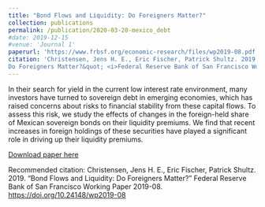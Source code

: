 ```yaml
---
title: "Bond Flows and Liquidity: Do Foreigners Matter?"
collection: publications
permalink: /publication/2020-03-20-mexico_debt
#date: 2019-12-15
#venue: 'Journal 1'
paperurl: 'https://www.frbsf.org/economic-research/files/wp2019-08.pdf'
citation: 'Christensen, Jens H. E., Eric Fischer, Patrick Shultz. 2019.  &quot;Bond Flows and Liquidity:
Do Foreigners Matter?&quot; <i>Federal Reserve Bank of San Francisco Working Paper </i>'
---
```

In their search for yield in the current low interest rate environment, many investors
have turned to sovereign debt in emerging economies, which has raised concerns about
risks to financial stability from these capital flows. To assess this risk, we study the effects of changes in the foreign-held share of Mexican sovereign bonds on their liquidity premiums. We find that recent increases in foreign holdings of these securities have played a significant role in driving up their liquidity premiums.

[Download paper here](https://www.frbsf.org/economic-research/files/wp2019-08.pdf)

Recommended citation: Christensen, Jens H. E., Eric Fischer, Patrick Shultz. 2019. “Bond Flows and Liquidity:
Do Foreigners Matter?” Federal Reserve Bank of San Francisco Working Paper 2019-08.
https://doi.org/10.24148/wp2019-08
